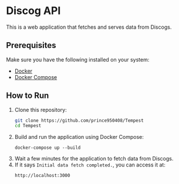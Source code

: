 # Discog API

This is a web application that fetches and serves data from Discogs.

## Prerequisites

Make sure you have the following installed on your system:

- [Docker](https://docs.docker.com/get-docker/)
- [Docker Compose](https://docs.docker.com/compose/install/)

## How to Run

1. Clone this repository:
   ```bash
   git clone https://github.com/prince950408/Tempest
   cd Tempest
   ```
2. Build and run the application using Docker Compose:
    ```
    docker-compose up --build
    ```
3. Wait a few minutes for the application to fetch data from Discogs.
4. If it says `Initial data fetch completed.`, you can access it at:
    ```
    http://localhost:3000
    ```